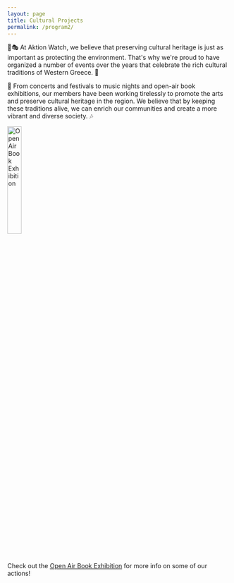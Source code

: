 ```yaml
---
layout: page
title: Cultural Projects
permalink: /program2/
---
```

🐾🎭 At Aktion Watch, we believe that preserving cultural heritage is just as important as protecting the environment. That's why we're proud to have organized a number of events over the years that celebrate the rich cultural traditions of Western Greece. 🎨

🎵 From concerts and festivals to music nights and open-air book exhibitions, our members have been working tirelessly to promote the arts and preserve cultural heritage in the region. We believe that by keeping these traditions alive, we can enrich our communities and create a more vibrant and diverse society. 🎶

<img src="{{ site.baseurl }}/assets/images/openair.png" alt="Open Air Book Exhibition" style="width: 25%;" />

Check out the [Open Air Book Exhibition](https://aktionwatch.github.io/openair) for more info on some of our actions!
